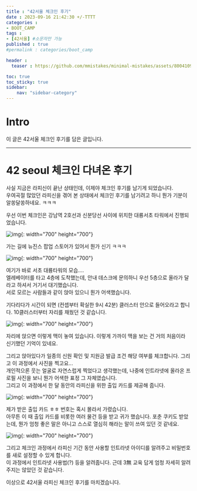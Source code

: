 ```yaml
---
title : "42서울 체크인 후기"
date : 2023-09-16 21:42:30 +/-TTTT
categories : 
- BOOT_CAMP
tags : 
- [42서울] #소문자만 가능
published : true
#permalink : categories/boot_camp

header :
  teaser : https://github.com/mmistakes/minimal-mistakes/assets/80041090/466e1eb0-5a73-48ab-8a42-6bdf17a4ec03

toc: true
toc_sticky: true
sidebar:
    nav: "sidebar-category"
---
```


# Intro

이 글은 42서울 체크인 후기를 담은 글입니다.

------

# 42 seoul 체크인 다녀온 후기

사실 지금은 라피신이 끝난 상태인데, 이제야 체크인 후기를 남기게 되었습니다.   
우여곡절 많았던 라피신을 겪어 본 상태에서 체크인 후기를 남기려고 하니 뭔가 기분이 알쏭달쏭하네요. ㅋㅋㅋ   

우선 이번 체크인은 강남역 2호선과 신분당선 사이에 위치한 대륭서초 타워에서 진행되었습니다.   

![img](https://github.com/mmistakes/minimal-mistakes/assets/80041090/9986ea6e-ef38-4ce1-9764-7192f5c0b43b){: width="700" height="700"}    

가는 길에 뉴진스 팝업 스토어가 있어서 뭔가 신기 ㅋㅋㅋ   

![img](https://github.com/mmistakes/minimal-mistakes/assets/80041090/8eeb954b-39fd-4cef-8a1e-69b4773b6bac){: width="700" height="700"}        

여기가 바로 서초 대륭타워의 모습....   
엘레베이터를 타고 4층에 도착했는데, 안내 데스크에 문의하니 우선 5층으로 올라가 달라고 하셔서 거기서 대기했습니다.   
서로 모르는 사람들과 같이 앉아 있으니 뭔가 어색했습니다.   

기다리다가 시간이 되면 (컨셉부터 확실한 9시 42분) 클러스터 안으로 들어오라고 합니다. 10클러스터부터 자리를 채웠던 것 같습니다.   

![img](https://github.com/mmistakes/minimal-mistakes/assets/80041090/466e1eb0-5a73-48ab-8a42-6bdf17a4ec03){: width="700" height="700"}        

자리에 앉으면 이렇게 맥이 놓여 있습니다. 이렇게 가까이 맥을 보는 건 거의 처음이라 신기했던 기억이 있네요.   

그리고 앉아있다가 일종의 신원 확인 및 지원금 발급 조건 해당 여부를 체크합니다. 그리고 이 과정에서 사진을 찍고요...   
개인적으론 웃는 얼굴로 자연스럽게 찍었다고 생각했는데, 나중에 인트라넷에 올라온 프로필 사진을 보니 뭔가 어색한 표정 그 자체였습니다.   
그리고 이 과정에서 한 달 동안의 라피신을 위한 출입 카드를 제공해 줍니다.   

![img](https://github.com/mmistakes/minimal-mistakes/assets/80041090/517e6008-e7ad-4d32-8491-bef9a5945e06){: width="700" height="700"}       

제가 받은 출입 카드 ㅎㅎ 번호는 혹시 몰라서 가렸습니다.    
아무튼 이 때 출입 카드를 비롯한 여러 물건 등을 받고 귀가 했습니다. 포춘 쿠키도 받았는데, 뭔가 엄청 좋은 말은 아니고 스스로 열심히 해라는 말이 쓰여 있던 것 같네요.   

![img](https://github.com/mmistakes/minimal-mistakes/assets/80041090/edf47e25-6999-4b32-a2b7-22cb83961a49){: width="700" height="700"}      

그리고 체크인 과정에서 라피신 기간 동안 사용할 인트라넷 아이디를 알려주고 비밀번호를 새로 설정할 수 있게 합니다.   
이 과정에서 인트라넷 사용법(?) 등을 알려줍니다. 근데 3無 교육 답게 엄청 자세히 알려주지는 않았던 것 같습니다.   

이상으로 42서울 라피신 체크인 후기를 마치겠습니다.   



